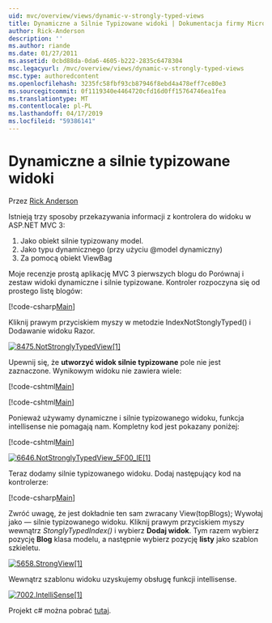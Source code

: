 ```yaml
---
uid: mvc/overview/views/dynamic-v-strongly-typed-views
title: Dynamiczne a Silnie Typizowane widoki | Dokumentacja firmy Microsoft
author: Rick-Anderson
description: ''
ms.author: riande
ms.date: 01/27/2011
ms.assetid: 0cbd88da-0da6-4605-b222-2835c6478304
msc.legacyurl: /mvc/overview/views/dynamic-v-strongly-typed-views
msc.type: authoredcontent
ms.openlocfilehash: 3235fc58fbf93cb87946f8ebd4a478eff7ce80e3
ms.sourcegitcommit: 0f1119340e4464720cfd16d0ff15764746ea1fea
ms.translationtype: MT
ms.contentlocale: pl-PL
ms.lasthandoff: 04/17/2019
ms.locfileid: "59386141"
---
```

# <a name="dynamic-v-strongly-typed-views"></a>Dynamiczne a silnie typizowane widoki

Przez [Rick Anderson]((https://twitter.com/RickAndMSFT))

Istnieją trzy sposoby przekazywania informacji z kontrolera do widoku w ASP.NET MVC 3:

1. Jako obiekt silnie typizowany model.
2. Jako typu dynamicznego (przy użyciu @model dynamiczny)
3. Za pomocą obiekt ViewBag

Moje recenzje prostą aplikację MVC 3 pierwszych blogu do Porównaj i zestaw widoki dynamiczne i silnie typizowane. Kontroler rozpoczyna się od prostego listę blogów:

[!code-csharp[Main](dynamic-v-strongly-typed-views/samples/sample1.cs)]

Kliknij prawym przyciskiem myszy w metodzie IndexNotStonglyTyped() i Dodawanie widoku Razor.

[![8475.NotStronglyTypedView[1]](dynamic-v-strongly-typed-views/_static/image2.png)](dynamic-v-strongly-typed-views/_static/image1.png)

Upewnij się, że **utworzyć widok silnie typizowane** pole nie jest zaznaczone. Wynikowym widoku nie zawiera wiele:

[!code-cshtml[Main](dynamic-v-strongly-typed-views/samples/sample2.cshtml)]

[!code-cshtml[Main](dynamic-v-strongly-typed-views/samples/sample3.cshtml)]

Ponieważ używamy dynamiczne i silnie typizowanego widoku, funkcja intellisense nie pomagają nam. Kompletny kod jest pokazany poniżej:

[!code-cshtml[Main](dynamic-v-strongly-typed-views/samples/sample4.cshtml)]

[![6646.NotStronglyTypedView_5F00_IE[1]](dynamic-v-strongly-typed-views/_static/image4.png)](dynamic-v-strongly-typed-views/_static/image3.png)

Teraz dodamy silnie typizowanego widoku. Dodaj następujący kod na kontrolerze:

[!code-csharp[Main](dynamic-v-strongly-typed-views/samples/sample5.cs)]


Zwróć uwagę, że jest dokładnie ten sam zwracany View(topBlogs); Wywołaj jako — silnie typizowanego widoku. Kliknij prawym przyciskiem myszy wewnątrz *StonglyTypedIndex()* i wybierz **Dodaj widok**. Tym razem wybierz pozycję **Blog** klasa modelu, a następnie wybierz pozycję **listy** jako szablon szkieletu.

[![5658.StrongView[1]](dynamic-v-strongly-typed-views/_static/image6.png)](dynamic-v-strongly-typed-views/_static/image5.png)

Wewnątrz szablonu widoku uzyskujemy obsługę funkcji intellisense.

[![7002.IntelliSense[1]](dynamic-v-strongly-typed-views/_static/image8.png)](dynamic-v-strongly-typed-views/_static/image7.png)

Projekt c# można pobrać [tutaj](https://blogs.msdn.com/cfs-file.ashx/__key/CommunityServer-Blogs-Components-WeblogFiles/00-00-01-11-73-SSMS/1817.Mvc3ViewDemo.zip).
